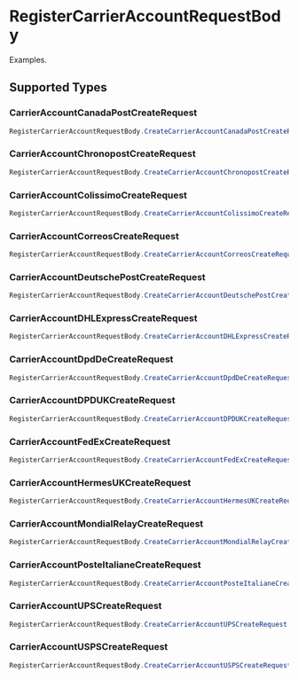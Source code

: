 # RegisterCarrierAccountRequestBody

Examples.


## Supported Types

### CarrierAccountCanadaPostCreateRequest

```csharp
RegisterCarrierAccountRequestBody.CreateCarrierAccountCanadaPostCreateRequest(/* values here */);
```

### CarrierAccountChronopostCreateRequest

```csharp
RegisterCarrierAccountRequestBody.CreateCarrierAccountChronopostCreateRequest(/* values here */);
```

### CarrierAccountColissimoCreateRequest

```csharp
RegisterCarrierAccountRequestBody.CreateCarrierAccountColissimoCreateRequest(/* values here */);
```

### CarrierAccountCorreosCreateRequest

```csharp
RegisterCarrierAccountRequestBody.CreateCarrierAccountCorreosCreateRequest(/* values here */);
```

### CarrierAccountDeutschePostCreateRequest

```csharp
RegisterCarrierAccountRequestBody.CreateCarrierAccountDeutschePostCreateRequest(/* values here */);
```

### CarrierAccountDHLExpressCreateRequest

```csharp
RegisterCarrierAccountRequestBody.CreateCarrierAccountDHLExpressCreateRequest(/* values here */);
```

### CarrierAccountDpdDeCreateRequest

```csharp
RegisterCarrierAccountRequestBody.CreateCarrierAccountDpdDeCreateRequest(/* values here */);
```

### CarrierAccountDPDUKCreateRequest

```csharp
RegisterCarrierAccountRequestBody.CreateCarrierAccountDPDUKCreateRequest(/* values here */);
```

### CarrierAccountFedExCreateRequest

```csharp
RegisterCarrierAccountRequestBody.CreateCarrierAccountFedExCreateRequest(/* values here */);
```

### CarrierAccountHermesUKCreateRequest

```csharp
RegisterCarrierAccountRequestBody.CreateCarrierAccountHermesUKCreateRequest(/* values here */);
```

### CarrierAccountMondialRelayCreateRequest

```csharp
RegisterCarrierAccountRequestBody.CreateCarrierAccountMondialRelayCreateRequest(/* values here */);
```

### CarrierAccountPosteItalianeCreateRequest

```csharp
RegisterCarrierAccountRequestBody.CreateCarrierAccountPosteItalianeCreateRequest(/* values here */);
```

### CarrierAccountUPSCreateRequest

```csharp
RegisterCarrierAccountRequestBody.CreateCarrierAccountUPSCreateRequest(/* values here */);
```

### CarrierAccountUSPSCreateRequest

```csharp
RegisterCarrierAccountRequestBody.CreateCarrierAccountUSPSCreateRequest(/* values here */);
```
